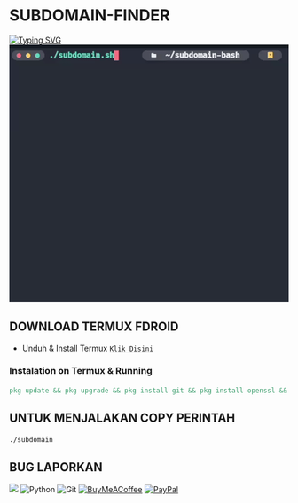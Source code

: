 # SUBDOMAIN-FINDER
[![Typing SVG](https://readme-typing-svg.demolab.com?font=Fira+Code&pause=1000&random=false&width=435&lines=SUB-DOMAIN-FIND)](https://git.io/typing-svg)
<img src="https://github.com/WilDev26/subdomain/blob/1a7424e2279d6847165cca15db4a64e93ec863f1/demo/demo.gif"/>
## DOWNLOAD TERMUX FDROID
* Unduh & Install Termux [`Klik Disini`](https://f-droid.org/repo/com.termux_118.apk)
### Instalation on Termux & Running
```makefile
pkg update && pkg upgrade && pkg install git && pkg install openssl && pkg install bash && git clone https://github.com/Wildev26/subdomain.git && cd subdomain && chmod +x *
```
## UNTUK MENJALAKAN COPY PERINTAH
```makefile
./subdomain
```
## BUG LAPORKAN
<a href="https://t.me/Willly21" target=”_blank”><img src="https://img.shields.io/static/v1?style=for-the-badge&logo=Telegram&label=Telegram&message=Click%20Here&color=blue"></a>
![Python](https://img.shields.io/badge/python-3670A0?style=for-the-badge&logo=python&logoColor=ffdd54)
![Git](https://img.shields.io/badge/GIT-E44C30?style=for-the-badge&logo=git&logoColor=white)
[![BuyMeACoffee](https://img.shields.io/badge/Buy%20Me%20a%20Coffee-ffdd00?style=for-the-badge&logo=buy-me-a-coffee&logoColor=black)](https://buymeacoffee.com/Wildev26) 
[![PayPal](https://img.shields.io/badge/PayPal-00457C?style=for-the-badge&logo=paypal&logoColor=white)](https://paypal.me/wildev26)
